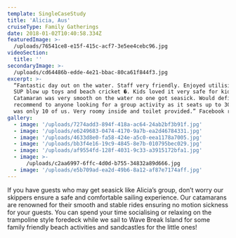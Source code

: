 ```yaml
---
template: SingleCaseStudy
title: 'Alicia, Aus'
cruiseType: Family Gatherings
date: 2018-01-02T10:40:58.334Z
featuredImage: >-
  /uploads/76541ce8-e15f-415c-acf7-3e5ee4cebc96.jpg
videoSection:
  title: ''
secondaryImage: >-
  /uploads/cd64486b-edde-4e21-bbac-80ca61f844f3.jpg
excerpt: >-
  “Fantastic day out on the water. Staff very friendly. Enjoyed utilising their
  SUP blow up toys and beach cricket �. Kids loved it very safe for kids.
  Catamaran was very smooth on the water no one got seasick. Would definitely
  recommend to anyone looking for a group activity as it seats up to 30 there
  was only 10 of us. Very roomy inside and toilet provided.” Facebook review
gallery:
  - image: '/uploads/7274add3-894f-418a-ac64-24ab2bf3b91f.jpg'
  - image: '/uploads/e6249683-0474-4170-9a7b-ea2d46784331.jpg'
  - image: '/uploads/4633d8e0-fa58-424e-a5c0-eea1178a7005.jpg'
  - image: '/uploads/bb3f4e16-19c9-4845-8e7b-010795bec029.jpg'
  - image: '/uploads/af9554fd-128f-4031-9c33-a3915172bfa1.jpg'
  - image: >-
      /uploads/c2aa6997-6ffc-4d0d-b755-34832a89d666.jpg
  - image: '/uploads/e5b709ad-ea2d-49b6-8a12-af87e7174aff.jpg'
---
```

If you have guests who may get seasick like Alicia’s group, don’t worry our skippers ensure a safe and comfortable sailing experience. Our catamarans are renowned for their smooth and stable rides ensuring no motion sickness for your guests. You can spend your time socialising or relaxing on the trampoline style foredeck while we sail to Wave Break Island for some family friendly beach activities and sandcastles for the little ones!
